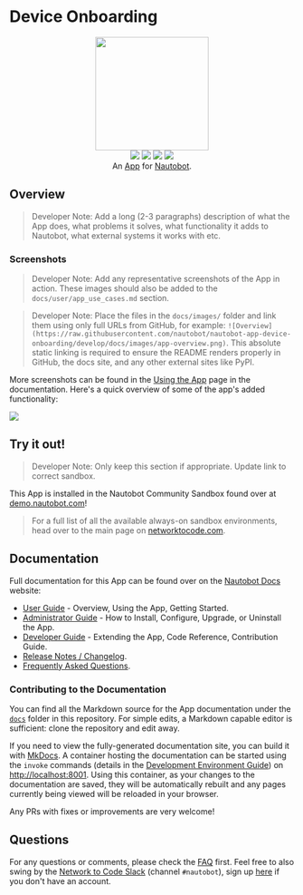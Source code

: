 # Device Onboarding

<!--
Developer Note - Remove Me!

The README will have certain links/images broken until the PR is merged into `develop`. Update the GitHub links with whichever branch you're using (main etc.) if different.

The logo of the project is a placeholder (docs/images/icon-nautobot-device-onboarding.png) - please replace it with your app icon, making sure it's at least 200x200px and has a transparent background!

To avoid extra work and temporary links, make sure that publishing docs (or merging a PR) is done at the same time as setting up the docs site on RTD, then test everything.
-->

<p align="center">
  <img src="https://raw.githubusercontent.com/nautobot/nautobot-app-device-onboarding/develop/docs/images/icon-nautobot-device-onboarding.png" class="logo" height="200px">
  <br>
  <a href="https://github.com/nautobot/nautobot-app-device-onboarding/actions"><img src="https://github.com/nautobot/nautobot-app-device-onboarding/actions/workflows/ci.yml/badge.svg?branch=main"></a>
  <a href="https://docs.nautobot.com/projects/device-onboarding/en/latest/"><img src="https://readthedocs.org/projects/nautobot-plugin-nautobot-device-onboarding/badge/"></a>
  <a href="https://pypi.org/project/nautobot-device-onboarding/"><img src="https://img.shields.io/pypi/v/nautobot-device-onboarding"></a>
  <a href="https://pypi.org/project/nautobot-device-onboarding/"><img src="https://img.shields.io/pypi/dm/nautobot-device-onboarding"></a>
  <br>
  An <a href="https://www.networktocode.com/nautobot/apps/">App</a> for <a href="https://nautobot.com/">Nautobot</a>.
</p>

## Overview

> Developer Note: Add a long (2-3 paragraphs) description of what the App does, what problems it solves, what functionality it adds to Nautobot, what external systems it works with etc.

### Screenshots

> Developer Note: Add any representative screenshots of the App in action. These images should also be added to the `docs/user/app_use_cases.md` section.

> Developer Note: Place the files in the `docs/images/` folder and link them using only full URLs from GitHub, for example: `![Overview](https://raw.githubusercontent.com/nautobot/nautobot-app-device-onboarding/develop/docs/images/app-overview.png)`. This absolute static linking is required to ensure the README renders properly in GitHub, the docs site, and any other external sites like PyPI.

More screenshots can be found in the [Using the App](https://docs.nautobot.com/projects/device-onboarding/en/latest/user/app_use_cases/) page in the documentation. Here's a quick overview of some of the app's added functionality:

![](https://raw.githubusercontent.com/nautobot/nautobot-app-device-onboarding/develop/docs/images/placeholder.png)

## Try it out!

> Developer Note: Only keep this section if appropriate. Update link to correct sandbox.

This App is installed in the Nautobot Community Sandbox found over at [demo.nautobot.com](https://demo.nautobot.com/)!

> For a full list of all the available always-on sandbox environments, head over to the main page on [networktocode.com](https://www.networktocode.com/nautobot/sandbox-environments/).

## Documentation

Full documentation for this App can be found over on the [Nautobot Docs](https://docs.nautobot.com) website:

- [User Guide](https://docs.nautobot.com/projects/device-onboarding/en/latest/user/app_overview/) - Overview, Using the App, Getting Started.
- [Administrator Guide](https://docs.nautobot.com/projects/device-onboarding/en/latest/admin/install/) - How to Install, Configure, Upgrade, or Uninstall the App.
- [Developer Guide](https://docs.nautobot.com/projects/device-onboarding/en/latest/dev/contributing/) - Extending the App, Code Reference, Contribution Guide.
- [Release Notes / Changelog](https://docs.nautobot.com/projects/device-onboarding/en/latest/admin/release_notes/).
- [Frequently Asked Questions](https://docs.nautobot.com/projects/device-onboarding/en/latest/user/faq/).

### Contributing to the Documentation

You can find all the Markdown source for the App documentation under the [`docs`](https://github.com/nautobot/nautobot-app-device-onboarding/tree/develop/docs) folder in this repository. For simple edits, a Markdown capable editor is sufficient: clone the repository and edit away.

If you need to view the fully-generated documentation site, you can build it with [MkDocs](https://www.mkdocs.org/). A container hosting the documentation can be started using the `invoke` commands (details in the [Development Environment Guide](https://docs.nautobot.com/projects/device-onboarding/en/latest/dev/dev_environment/#docker-development-environment)) on [http://localhost:8001](http://localhost:8001). Using this container, as your changes to the documentation are saved, they will be automatically rebuilt and any pages currently being viewed will be reloaded in your browser.

Any PRs with fixes or improvements are very welcome!

## Questions

For any questions or comments, please check the [FAQ](https://docs.nautobot.com/projects/device-onboarding/en/latest/user/faq/) first. Feel free to also swing by the [Network to Code Slack](https://networktocode.slack.com/) (channel `#nautobot`), sign up [here](http://slack.networktocode.com/) if you don't have an account.

